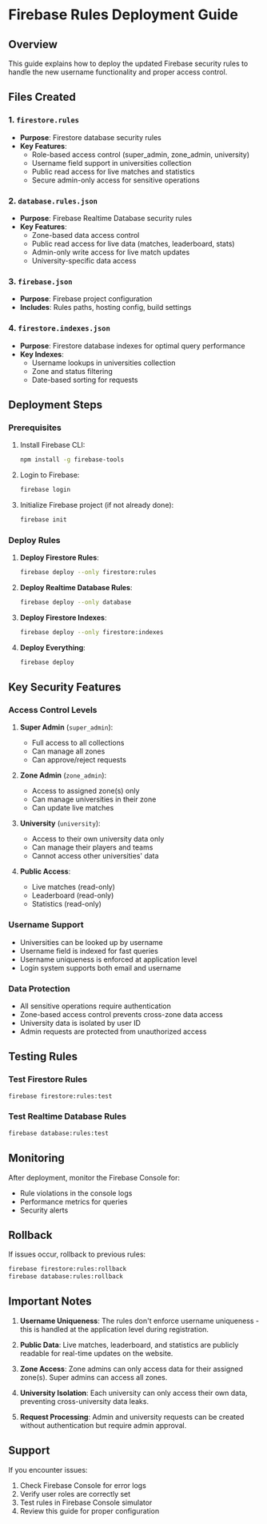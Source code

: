 # Firebase Rules Deployment Guide

## Overview
This guide explains how to deploy the updated Firebase security rules to handle the new username functionality and proper access control.

## Files Created

### 1. `firestore.rules`
- **Purpose**: Firestore database security rules
- **Key Features**:
  - Role-based access control (super_admin, zone_admin, university)
  - Username field support in universities collection
  - Public read access for live matches and statistics
  - Secure admin-only access for sensitive operations

### 2. `database.rules.json`
- **Purpose**: Firebase Realtime Database security rules
- **Key Features**:
  - Zone-based data access control
  - Public read access for live data (matches, leaderboard, stats)
  - Admin-only write access for live match updates
  - University-specific data access

### 3. `firebase.json`
- **Purpose**: Firebase project configuration
- **Includes**: Rules paths, hosting config, build settings

### 4. `firestore.indexes.json`
- **Purpose**: Firestore database indexes for optimal query performance
- **Key Indexes**:
  - Username lookups in universities collection
  - Zone and status filtering
  - Date-based sorting for requests

## Deployment Steps

### Prerequisites
1. Install Firebase CLI:
   ```bash
   npm install -g firebase-tools
   ```

2. Login to Firebase:
   ```bash
   firebase login
   ```

3. Initialize Firebase project (if not already done):
   ```bash
   firebase init
   ```

### Deploy Rules

1. **Deploy Firestore Rules**:
   ```bash
   firebase deploy --only firestore:rules
   ```

2. **Deploy Realtime Database Rules**:
   ```bash
   firebase deploy --only database
   ```

3. **Deploy Firestore Indexes**:
   ```bash
   firebase deploy --only firestore:indexes
   ```

4. **Deploy Everything**:
   ```bash
   firebase deploy
   ```

## Key Security Features

### Access Control Levels

1. **Super Admin** (`super_admin`):
   - Full access to all collections
   - Can manage all zones
   - Can approve/reject requests

2. **Zone Admin** (`zone_admin`):
   - Access to assigned zone(s) only
   - Can manage universities in their zone
   - Can update live matches

3. **University** (`university`):
   - Access to their own university data only
   - Can manage their players and teams
   - Cannot access other universities' data

4. **Public Access**:
   - Live matches (read-only)
   - Leaderboard (read-only)
   - Statistics (read-only)

### Username Support

- Universities can be looked up by username
- Username field is indexed for fast queries
- Username uniqueness is enforced at application level
- Login system supports both email and username

### Data Protection

- All sensitive operations require authentication
- Zone-based access control prevents cross-zone data access
- University data is isolated by user ID
- Admin requests are protected from unauthorized access

## Testing Rules

### Test Firestore Rules
```bash
firebase firestore:rules:test
```

### Test Realtime Database Rules
```bash
firebase database:rules:test
```

## Monitoring

After deployment, monitor the Firebase Console for:
- Rule violations in the console logs
- Performance metrics for queries
- Security alerts

## Rollback

If issues occur, rollback to previous rules:
```bash
firebase firestore:rules:rollback
firebase database:rules:rollback
```

## Important Notes

1. **Username Uniqueness**: The rules don't enforce username uniqueness - this is handled at the application level during registration.

2. **Public Data**: Live matches, leaderboard, and statistics are publicly readable for real-time updates on the website.

3. **Zone Access**: Zone admins can only access data for their assigned zone(s). Super admins can access all zones.

4. **University Isolation**: Each university can only access their own data, preventing cross-university data leaks.

5. **Request Processing**: Admin and university requests can be created without authentication but require admin approval.

## Support

If you encounter issues:
1. Check Firebase Console for error logs
2. Verify user roles are correctly set
3. Test rules in Firebase Console simulator
4. Review this guide for proper configuration
